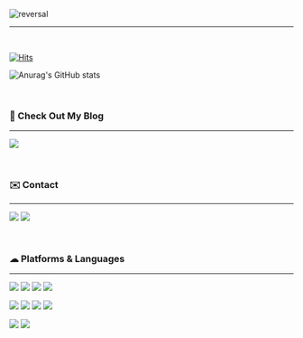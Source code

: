 <!--
![header](https://capsule-render.vercel.app/api?type=rect&color=gradient&height=200&section=header&text=Welcome%20to%20Jiyeon%20Na's%20Github&fontSize=50)
-->

![reversal](https://capsule-render.vercel.app/api?type=rect&text=Jiyeon%20Na's%20Github&fontAlign=30&fontSize=30&desc=Welcome%20to%20my%20github!&descAlign=60&descAlignY=50&theme=radical)

---
<br>

[![Hits](https://hits.seeyoufarm.com/api/count/incr/badge.svg?url=https%3A%2F%2Fgithub.com%2Fnajiyeon&count_bg=%234F94EF&title_bg=%23555555&icon=github.svg&icon_color=%23FFFFFF&title=hits&edge_flat=false)](https://hits.seeyoufarm.com)

![Anurag's GitHub stats](https://github-readme-stats.vercel.app/api?username=najiyeon&show_icons=true&theme=radical)

<br>

### 🔗 Check Out My Blog

---

<a href="https://najiyeon.github.io" target="_blank"><img src="https://img.shields.io/badge/Jiyeon Na's Blog-222222?style=for-the-badge&logo=githubpages&logoColor=FFFFFF"/></a>

<br>

### ✉️ Contact

---

<a href="mailto:skwldus@hanyang.ac.kr" target="_blank"><img src="https://img.shields.io/badge/skwldus@hanyang.ac.kr-EA4335?style=flat&logo=gmail&logoColor=FFFFFF"/></a>
<a href="https://www.instagram.com/o2o1o5/" target="_blank"><img src="https://img.shields.io/badge/o2o1o5-E4405F?style=flat&logo=instagram&logoColor=FFFFFF"/></a>

<br>

### ☁ Platforms & Languages

---

<img src="https://img.shields.io/badge/C-A8B9CC?style=flat-square&logo=C&logoColor=white"></a>
<img src="https://img.shields.io/badge/C++-00599C?style=flat-square&logo=cplusplus&logoColor=white"></a>
<img src="https://img.shields.io/badge/python-3776AB?style=flat-square&logo=python&logoColor=white"/></a>
<img src="https://img.shields.io/badge/Java-007396?style=flat-square&logo=Java&logoColor=white"/></a>


<img src="https://img.shields.io/badge/Flutter-02569B?style=flat-square&logo=Flutter&logoColor=white"></a>
<img src="https://img.shields.io/badge/HTML-E34F26?style=flat-square&logo=html5&logoColor=white"></a>
<img src="https://img.shields.io/badge/CSS-1572B6?style=flat-square&logo=css3&logoColor=white"></a>
<img src="https://img.shields.io/badge/Jekyll-CC0000?style=flat-square&logo=jekyll&logoColor=white"></a>


<img src="https://img.shields.io/badge/MySQL-4479A1?style=flat-square&logo=mysql&logoColor=white"></a>
<img src="https://img.shields.io/badge/Firebase-FFCA28?style=flat-square&logo=firebase&logoColor=white"></a>
